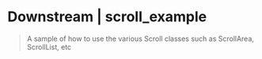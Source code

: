 # Downstream | scroll_example

> A sample of how to use the various Scroll classes such as ScrollArea, ScrollList, etc
